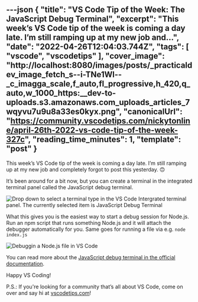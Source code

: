 ---json
{
  "title": "VS Code Tip of the Week: The JavaScript Debug Terminal",
  "excerpt": "This week’s VS Code tip of the week is coming a day late. I’m still ramping up at my new job and...",
  "date": "2022-04-26T12:04:03.744Z",
  "tags": [
    "vscode",
    "vscodetips"
  ],
  "cover_image": "http://localhost:8080/images/posts/_practicaldev_image_fetch_s--i-TNe1Wl--_c_imagga_scale,f_auto,fl_progressive,h_420,q_auto,w_1000_https:__dev-to-uploads.s3.amazonaws.com_uploads_articles_7wqyvu7u9u8a33es0kyx.png",
  "canonicalUrl": "https://community.vscodetips.com/nickytonline/april-26th-2022-vs-code-tip-of-the-week-327c",
  "reading_time_minutes": 1,
  "template": "post"
}
---

This week’s VS Code tip of the week is coming a day late. I’m still ramping up at my new job and completely forgot to post this yesterday. 🙃

It’s been around for a bit now, but you can create a terminal in the integrated terminal panel called the JavaScript debug terminal.

![Drop down to select a terminal type in the VS Code Intergrated terminal panel. The currently selected item is JavaScript Debug Terminal](http://localhost:8080/images/posts/_uploads_articles_hhrwv6xq3m9xn9xfpj47.png)
 

What this gives you is the easiest way to start a debug session for Node.js. Run an npm script that runs something Node.js and it will attach the debugger automatically for you. Same goes for running a file via e.g. `node index.js`

![Debuggin a Node.js file in VS Code](http://localhost:8080/images/posts/_uploads_articles_0af4l654m8bhhktbxlhy.png)
 

You can read more about the [JavaScript debug terminal in the official documentation](https://code.visualstudio.com/docs/nodejs/nodejs-debugging#_javascript-debug-terminal).

Happy VS Coding!

P.S.: If you're looking for a community that’s all about VS Code, come on over and say hi at [vscodetips.com](https://vscodetips.com)!
